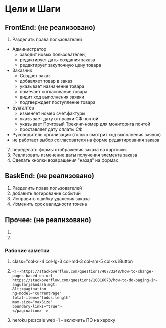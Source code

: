 # Цели и Шаги
## FrontEnd: (не реализовано)
1.  Разделить права пользователей
 - Администратор 
    - заводит новых пользователей, 
    - редактирует даты создания заказа
    - редактирует закупочную цену товара
 - Заказчик
    - Создает заказ
    - добавляет товар в заказ
    - указывает назначение товара
    - помечает согласование товара
    - видит ход выполнения заявки
    - подтверждает поступление товара
 - Бухгалтер
    - изменяет номер счет.фактуры
    - указывает дату отправки СФ почтой 
    - указывает Почтовый Трекинг-номер для мониторига почтой
    - проставляет дату оплаты СФ 
 - Руководитель организации (только смотрит ход выполнения заявок)
 - не работает выбор согласователя на форме редактирования заказа

2. переделать формы отображения заказа на карточки.   
3. Реализовать изменение даты получения элемента заказа
4. Сделать кнопки возвращения "назад" на формах

## BaskEnd: (не реализовано)
1. Разделить права пользователей
2. добавить логирование событий 
3. Исправить ошибку удаления заказа
4. Изменить срок валидности токена
 
## Прочее: (не реализовано)
1. 
2. 

### Рабочие заметки 
1. class="col-xl-4 col-lg-3 col-md-3 col-sm-5 col-xs iButton
2.     <!--https://stackoverflow.com/questions/40773248/how-to-change-pages-based-on-url
       https://stackoverflow.com/questions/10816073/how-to-do-paging-in-angularjs&ndash;&gt;
       &lt;<pagination
       ng-model="currentPage"
       total-items="todos.length"
       max-size="maxSize"
       boundary-links="true">
       </pagination>-->
3. heroku ps:scale web=1 - включить ПО на хероку